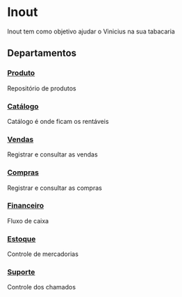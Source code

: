 # Inout

Inout tem como objetivo ajudar o Vinicius na sua tabacaria

## Departamentos

### [Produto](./produtos/responsabilidade.md)
Repositório de produtos

### [Catálogo](./catalogo/responsabilidade.md)
Catálogo é onde ficam os rentáveis

### [Vendas](./vendas/responsabilidade.md)
Registrar e consultar as vendas

### [Compras](./vendas/responsabilidade.md)
Registrar e consultar as compras

### [Financeiro](./financeiro/responsabilidade.md)
Fluxo de caixa

### [Estoque](./estoque/responsabilidade.md)
Controle de mercadorias

### [Suporte](./suporte/responsabilidade.md)
Controle dos chamados

